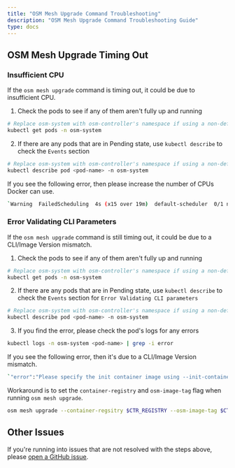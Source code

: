 ```yaml
---
title: "OSM Mesh Upgrade Command Troubleshooting"
description: "OSM Mesh Upgrade Command Troubleshooting Guide"
type: docs
---
```


## OSM Mesh Upgrade Timing Out
### Insufficient CPU
If the `osm mesh upgrade` command is timing out, it could be due to insufficient CPU.
1. Check the pods to see if any of them aren't fully up and running
```bash
# Replace osm-system with osm-controller's namespace if using a non-default namespace
kubectl get pods -n osm-system
```
2. If there are any pods that are in Pending state, use `kubectl describe` to check the `Events` section
```bash
# Replace osm-system with osm-controller's namespace if using a non-default namespace
kubectl describe pod <pod-name> -n osm-system
```

If you see the following error, then please increase the number of CPUs Docker can use.
```bash
`Warning  FailedScheduling  4s (x15 over 19m)  default-scheduler  0/1 nodes are available: 1 Insufficient cpu.`
```
### Error Validating CLI Parameters
If the `osm mesh upgrade` command is still timing out, it could be due to a CLI/Image Version mismatch.

1. Check the pods to see if any of them aren't fully up and running
```bash
# Replace osm-system with osm-controller's namespace if using a non-default namespace
kubectl get pods -n osm-system
```
2. If there are any pods that are in Pending state, use `kubectl describe` to check the `Events` section for `Error Validating CLI parameters`
```bash
# Replace osm-system with osm-controller's namespace if using a non-default namespace
kubectl describe pod <pod-name> -n osm-system
```
3. If you find the error, please check the pod's logs for any errors
```bash
kubectl logs -n osm-system <pod-name> | grep -i error
```

If you see the following error, then it's due to a CLI/Image Version mismatch.
```bash
`"error":"Please specify the init container image using --init-container-image","reason":"FatalInvalidCLIParameters"`
```
Workaround is to set the `container-registry` and `osm-image-tag` flag when running `osm mesh upgrade`.
```bash
osm mesh upgrade --container-regsitry $CTR_REGISTRY --osm-image-tag $CTR_TAG --enable-egress=true
```

## Other Issues
If you're running into issues that are not resolved with the steps above, please [open a GitHub issue](https://github.com/openservicemesh/osm/issues).

